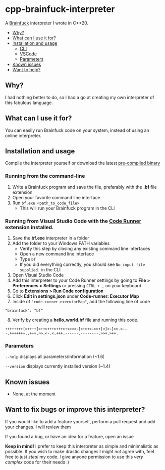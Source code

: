 # cpp-brainfuck-interpreter
A [Brainfuck](https://esolangs.org/wiki/Brainfuck) interpreter I wrote in C++20.

* [Why?](#why)
* [What can I use it for?](#what-can-i-use-it-for)
* [Installation and usage](#installation-and-usage)
  * [CLI](#running-from-the-command-line)
  * [VSCode](#running-from-visual-studio-code-with-the-code-runner-extension-installed)
  * [Parameters](#parameters)
* [Known issues](#known-issues)
* [Want to help?](#want-to-fix-bugs-or-improve-this-interpreter)

## Why?
I had nothing better to do, so I had a go at creating my own interpreter of this fabulous language.


## What can I use it for?
You can easily run Brainfuck code on your system, instead of using an online interpreter.


## Installation and usage

Compile the interpreter yourself or download the latest [pre-compiled binary](https://github.com/stumburs/cpp-brainfuck-interpreter/releases/latest)

### Running from the command-line
1. Write a Brainfuck program and save the file, preferably with the **.bf** file extension
2. Open your favorite command line interface
3. Run `bf.exe <path_to_code_file>`
    - This will run your Brainfuck program in the CLI

### Running from Visual Studio Code with the [Code Runner](https://marketplace.visualstudio.com/items?itemName=formulahendry.code-runner) extension installed.
1. Save the **bf.exe** interpreter in a folder
2. Add the folder to your Windows PATH variables
    - Verify this step by closing any existing command line interfaces
    - Open a new command line interface
    - Type `bf`
    - If you did everything correctly, you should see `No input file supplied.` in the CLI
3. Open Visual Studio Code
4. Add this interpreter to your Code Runner settings by going to **File > Preferences > Settings** or pressing `CTRL + ,` on your keyboard
5. Go to **Extensions > Run Code configuration**
6. Click **Edit in settings.json** under **Code-runner: Executor Map**
7. Inside of `"code-runner.executorMap"`, add the following line of code
```
"brainfuck": "bf"
```
8. Verify by creating a **hello_world.bf** file and running this code.
```
++++++++[>++++[>++>+++>+++>+<<<<-]>+>+>->>+[<]<-]>>.>---.+++++++..+++.>>.<-.<.+++.------.--------.>>+.>++.
```

### Parameters
`--help` displays all parameters/information (~1.6)

`--version` displays currently installed version (~1.4)

## Known issues
- None, at the moment


## Want to fix bugs or improve this interpreter?
If you would like to add a feature yourself, perform a pull request and add your changes. I will review them

If you found a bug, or have an idea for a feature, open an issue

**Keep in mind!** I prefer to keep this interpreter as simple and minimalistic as possible. If you wish to make drastic changes I might not agree with, feel free to just *steal* my code. I give anyone permission to use this *very complex* code for their needs :)
